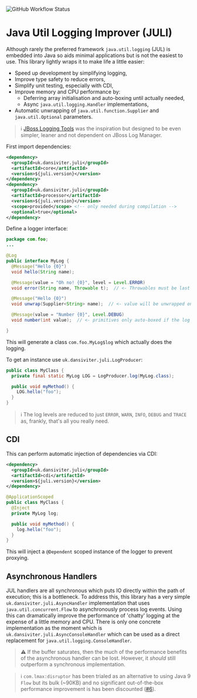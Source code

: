 ![GitHub Workflow Status](https://img.shields.io/github/workflow/status/dansiviter/logging/Java%20CI?style=flat-square)

# Java Util Logging Improver (JULI) #

Although rarely the preferred framework `java.util.logging` (JUL) is embedded into Java so aids minimal applications but is not the easiest to use. This library lightly wraps it to make life a little easier:
* Speed up development by simplifying logging,
* Improve type safety to reduce errors,
* Simplify unit testing, especially with CDI,
* Improve memory and CPU performance by:
  * Deferring array initialisation and auto-boxing until actually needed,
  * Async `java.util.logging.Handler` implementations,
* Automatic unwrapping of `java.util.function.Supplier` and `java.util.Optional` parameters.

> :information_source: [JBoss Logging Tools](https://github.com/jboss-logging/jboss-logging-tools) was the inspiration but designed to be even simpler, leaner and not dependent on JBoss Log Manager.

First import dependencies:

```xml
<dependency>
  <groupId>uk.dansiviter.juli</groupId>
  <artifactId>core</artifactId>
  <version>${juli.version}</version>
</dependency>
<dependency>
  <groupId>uk.dansiviter.juli</groupId>
  <artifactId>processor</artifactId>
  <version>${juli.version}</version>
  <scope>provided</scope> <!-- only needed during compilation -->
  <optional>true</optional>
</dependency>
```

Define a logger interface:
```java
package com.foo;
...

@Log
public interface MyLog {
  @Message("Hello {0}")
  void hello(String name);

  @Message(value = "Oh no! {0}", level = Level.ERROR)
  void error(String name, Throwable t);  // <- Throwables must be last parameter

  @Message("Hello {0}")
  void unwrap(Supplier<String> name);  // <- value will be unwrapped on the calling thread

  @Message(value = "Number {0}", Level.DEBUG)
  void number(int value);  // <- primitives only auto-boxed if the log level is consumed

}
```

This will generate a class `com.foo.MyLog$log` which actually does the logging.

To get an instance use `uk.dansiviter.juli.LogProducer`:
```java
public class MyClass {
  private final static MyLog LOG = LogProducer.log(MyLog.class);

  public void myMethod() {
    LOG.hello("foo");
  }
}
```

> :information_source: The log levels are reduced to just `ERROR`, `WARN`, `INFO`, `DEBUG` and `TRACE` as, frankly, that's all you really need.

## CDI ##

This can perform automatic injection of dependencies via CDI:

```xml
<dependency>
  <groupId>uk.dansiviter.juli</groupId>
  <artifactId>cdi</artifactId>
  <version>${juli.version}</version>
</dependency>
```

```java
@ApplicationScoped
public class MyClass {
  @Inject
  private MyLog log;

  public void myMethod() {
    log.hello("foo");
  }
}
```

This will inject a `@Dependent` scoped instance of the logger to prevent proxying.


## Asynchronous Handlers ##

JUL handlers are all synchronous which puts IO directly within the path of execution; this is a bottleneck. To address this, this library has a very simple `uk.dansiviter.juli.AsyncHandler` implementation that uses `java.util.concurrent.Flow` to asynchronously process log events. Using this can dramatically improve the performance of 'chatty' logging at the expense of a little memory and CPU. There is only one concrete implementation as the moment which is `uk.dansiviter.juli.AsyncConsoleHandler` which can be used as a direct replacement for `java.util.logging.ConsoleHandler`.

> :warning: If the buffer saturates, then the much of the performance benefits of the asynchronous handler can be lost. However, it _should_ still outperform a synchronous implementation.

> :information_source: `com.lmax:disruptor` has been trialed as an alternative to using Java 9 `Flow` but its bulk (~90KB) and no significant out-of-the-box performance improvement is has been discounted ([#6](../../issues/6)).
